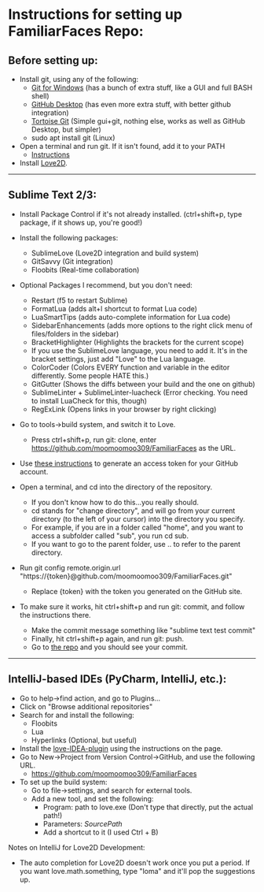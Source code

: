 # Instructions for setting up FamiliarFaces Repo:


## Before setting up:
* Install git, using any of the following:
  * [Git for Windows](https://git-for-windows.github.io/) (has a bunch of extra stuff, like a GUI and full BASH shell)
  * [GitHub Desktop](https://desktop.github.com/) (has even more extra stuff, with better github integration)
  * [Tortoise Git](https://tortoisegit.org/) (Simple gui+git, nothing else, works as well as GitHub Desktop, but simpler)
  * sudo apt install git (Linux)
* Open a terminal and run git. If it isn't found, add it to your PATH
  * [Instructions](https://www.kb.wisc.edu/cae/page.php?id=24500)
* Install [Love2D](https://love2d.org/).

---
## Sublime Text 2/3:
  * Install Package Control if it's not already installed. (ctrl+shift+p, type package, if it shows up, you're good!)
	
  * Install the following packages:
     * SublimeLove (Love2D integration and build system)
     * GitSavvy (Git integration)
     * Floobits (Real-time collaboration)
	
  * Optional Packages I recommend, but you don't need: 
     * Restart (f5 to restart Sublime)
     * FormatLua (adds alt+l shortcut to format Lua code)
     * LuaSmartTips (adds auto-complete information for Lua code)
     * SidebarEnhancements (adds more options to the right click menu of files/folders in the sidebar)
     * BracketHighlighter (Highlights the brackets for the current scope)
      * If you use the SublimeLove language, you need to add it. It's in the bracket settings, just add "Love" to the Lua language.
     * ColorCoder (Colors EVERY function and variable in the editor differently. Some people HATE this.)
     * GitGutter (Shows the diffs between your build and the one on github)
     * SublimeLinter + SublimeLinter-luacheck (Error checking. You need to install LuaCheck for this, though)
     * RegExLink (Opens links in your browser by right clicking)


	
  * Go to tools->build system, and switch it to Love.
	  * Press ctrl+shift+p, run git: clone, enter https://github.com/moomoomoo309/FamiliarFaces as the URL.
	
  * Use [these instructions](https://help.github.com/articles/creating-an-access-token-for-command-line-use/) to generate an access token for your GitHub account.
	
  * Open a terminal, and cd into the directory of the repository.
     * If you don't know how to do this...you really should.
     * cd stands for "change directory", and will go from your current directory (to the left of your cursor) into the directory you specify.
     * For example, if you are in a folder called "home", and you want to access a subfolder called "sub", you run cd sub.
     * If you want to go to the parent folder, use .. to refer to the parent directory.
	
  * Run git config remote.origin.url "https://{token}@github.com/moomoomoo309/FamiliarFaces.git"
     * Replace {token} with the token you generated on the GitHub site.
	
  * To make sure it works, hit ctrl+shift+p and run git: commit, and follow the instructions there.
     * Make the commit message something like "sublime text test commit"
     * Finally, hit ctrl+shift+p again, and run git: push.
     * Go to [the repo](https://github.com/moomoomoo309/FamiliarFaces) and you should see your commit.  

---
## IntelliJ-based IDEs (PyCharm, IntelliJ, etc.):
  * Go to help->find action, and go to Plugins...
  * Click on "Browse additional repositories"
  * Search for and install the following:
    * Floobits
    * Lua
    * Hyperlinks (Optional, but useful)
  * Install the [love-IDEA-plugin](https://github.com/rm-code/love-IDEA-plugin) using the instructions on the page.
  * Go to New->Project from Version Control->GitHub, and use the following URL.
     * https://github.com/moomoomoo309/FamiliarFaces
  * To set up the build system:
     * Go to file->settings, and search for external tools.
     * Add a new tool, and set the following:
       * Program: path to love.exe (Don't type that directly, put the actual path!)
       * Parameters: $SourcePath$
       * Add a shortcut to it (I used Ctrl + B)
     
  
Notes on IntelliJ for Love2D Development:
* The auto completion for Love2D doesn't work once you put a period. If you want love.math.something, type "loma" and it'll pop the suggestions up. 
		
